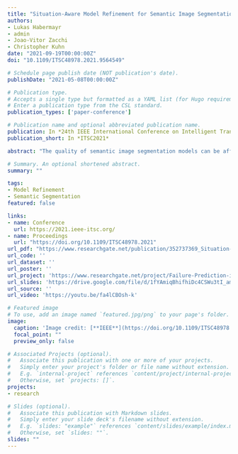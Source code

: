 ```yaml
---
title: "Situation-Aware Model Refinement for Semantic Image Segmentation"
authors:
- Lukas Habermayr
- admin
- Joao-Vitor Zacchi
- Christopher Kuhn
date: "2021-09-19T00:00:00Z"
doi: "10.1109/ITSC48978.2021.9564549"

# Schedule page publish date (NOT publication's date).
publishDate: "2021-05-08T00:00:00Z"

# Publication type.
# Accepts a single type but formatted as a YAML list (for Hugo requirements).
# Enter a publication type from the CSL standard.
publication_types: ['paper-conference']

# Publication name and optional abbreviated publication name.
publication: In *24th IEEE International Conference on Intelligent Transportation*
publication_short: In *ITSC2021*

abstract: "The quality of semantic image segmentation models can be affected by external factors such as weather or daytime. Those factors can lead to safety-critical mistakes. In this work, we propose a systematic approach to detect and alleviate such weaknesses of semantic segmentation models. We systematically evaluate a semantic segmentation model under different external factors and analyze which factors have the largest impact on the performance. Then, we collect new training data under the most harmful external factors and fine-tune the model. We use the CARLA simulator to obtain driving data under various environment settings. We deploy a state-of-the-art semantic segmentation model in two distinct driving environments. Then, we use the proposed process to detect which external factors affect model performance the most. We collect new training data under those factors and fine-tune the model. The proposed approach outperforms collecting the same amount of random additional data by up to 10.6%. Our results show the benefit of using an iterative refinement approach as opposed to merely collecting larger data sets. Finally, we use the knowledge about which factors affect performance the most to train a simple decision tree classifier to predict the model's performance given the current external factors. Problematic environments can be detected at an average accuracy of 87.5%."

# Summary. An optional shortened abstract.
summary: ""

tags:
- Model Refinement
- Semantic Segmentation
featured: false

links:
- name: Conference
  url: https://2021.ieee-itsc.org/
- name: Proceedings
  url: "https://doi.org/10.1109/ITSC48978.2021"
url_pdf: "https://www.researchgate.net/publication/352737369_Situation-Aware_Model_Refinement_for_Semantic_Image_Segmentation"
url_code: ''
url_dataset: ''
url_poster: ''
url_project: 'https://www.researchgate.net/project/Failure-Prediction-in-Autonomous-Driving'
url_slides: 'https://drive.google.com/file/d/1fYAmiqBhifhiDc4CSWu3tI_amw-5KlKb/view'
url_source: ''
url_video: 'https://youtu.be/fa4lCBOsh-k'

# Featured image
# To use, add an image named `featured.jpg/png` to your page's folder.
image:
  caption: 'Image credit: [**IEEE**](https://doi.org/10.1109/ITSC48978.2021.9564549)'
  focal_point: ""
  preview_only: false

# Associated Projects (optional).
#   Associate this publication with one or more of your projects.
#   Simply enter your project's folder or file name without extension.
#   E.g. `internal-project` references `content/project/internal-project/index.md`.
#   Otherwise, set `projects: []`.
projects:
- research

# Slides (optional).
#   Associate this publication with Markdown slides.
#   Simply enter your slide deck's filename without extension.
#   E.g. `slides: "example"` references `content/slides/example/index.md`.
#   Otherwise, set `slides: ""`.
slides: ""
---
```

